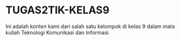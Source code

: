 # TUGAS2TIK-KELAS9
Ini adalah konten kami dari salah satu kelompok di kelas 9 dalam mata kuliah Teknologi Komunikasi dan Informasi.
